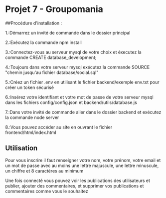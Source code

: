 # Projet 7 - Groupomania

##Procédure d'installation :

1.:Démarrez un invité de commande dans le dossier principal

2.:Exécutez la commande npm install

3.:Connectez-vous au serveur mysql de votre choix et éxecutez la commande CREATE database_development;

4.:Toujours dans votre serveur mysql exécutez la commande SOURCE "chemin jusqu'au fichier database/social.sql"

5.:Créez un fichier .env en utilisant le fichier backend/exemple env.txt pour créer un token sécurisé

6.:Insérez votre identifiant et votre mot de passe de votre serveur mysql dans les fichiers config/config.json et backend/utils/database.js

7.:Dans votre invité de commande aller dans le dossier backend et exécutez la commande node server

8.:Vous pouvez accéder au site en ouvrant le fichier frontend/html/index.html

## Utilisation

Pour vous inscrire il faut renseigner votre nom, votre prénom, votre email et un mot de passe avec au moins une lettre majuscule, une lettre minuscule, un chiffre et 8 caractères au minimum

Une fois connecté vous pouvez voir les publications des utilisateurs et publier, ajouter des commentaires, et supprimer vos publications et commentaires comme vous le souhaitez

